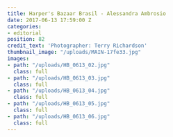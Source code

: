 ```yaml
---
title: Harper's Bazaar Brasil - Alessandra Ambrosio
date: 2017-06-13 17:59:00 Z
categories:
- editorial
position: 82
credit_text: 'Photographer: Terry Richardson'
thumbnail_image: "/uploads/MAIN-17fe33.jpg"
images:
- path: "/uploads/HB_0613_02.jpg"
  class: full
- path: "/uploads/HB_0613_03.jpg"
  class: full
- path: "/uploads/HB_0613_04.jpg"
  class: full
- path: "/uploads/HB_0613_05.jpg"
  class: full
- path: "/uploads/HB_0613_06.jpg"
  class: full
---
```


